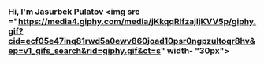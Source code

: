 ### Hi, I'm Jasurbek Pulatov <img src ="https://media4.giphy.com/media/jKkqqRlfzajljKVV5p/giphy.gif?cid=ecf05e47inq81rwd5a0ewv860joad10psr0ngpzultoqr8hv&ep=v1_gifs_search&rid=giphy.gif&ct=s" width- "30px">


